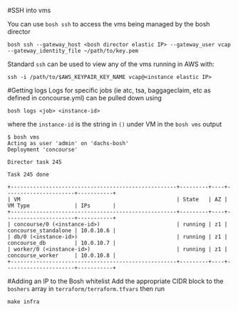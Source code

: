 #SSH into vms

You can use `bosh ssh` to access the vms being managed by the bosh director

```
bosh ssh --gateway_host <bosh director elastic IP> --gateway_user vcap --gateway_identity_file ~/path/to/key.pem
```

Standard `ssh` can be used to view any of the vms running in AWS with:
```
ssh -i /path/to/$AWS_KEYPAIR_KEY_NAME vcap@<instance elastic IP>
```

#Getting logs
Logs for specific jobs (ie atc, tsa, baggageclaim, etc as defined in concourse.yml) can be pulled down using
```
bosh logs <job> <instance-id>
```
where the `instance-id` is the string in `()` under VM in the `bosh vms` output
```
$ bosh vms
Acting as user 'admin' on 'dachs-bosh'
Deployment 'concourse'

Director task 245

Task 245 done

+----------------------------------------------------+---------+----+----------------------+-----------+
| VM                                                 | State   | AZ | VM Type              | IPs       |
+----------------------------------------------------+---------+----+----------------------+-----------+
| concourse/0 (<instance-id>)                        | running | z1 | concourse_standalone | 10.0.10.6 |
| db/0 (<instance-id>)                               | running | z1 | concourse_db         | 10.0.10.7 |
| worker/0 (<instance-id>)                           | running | z1 | concourse_worker     | 10.0.10.8 |
+----------------------------------------------------+---------+----+----------------------+-----------+
```

#Adding an IP to the Bosh whitelist
Add the appropriate CIDR block to the `boshers` array in `terraform/terraform.tfvars` then run
```
make infra
```